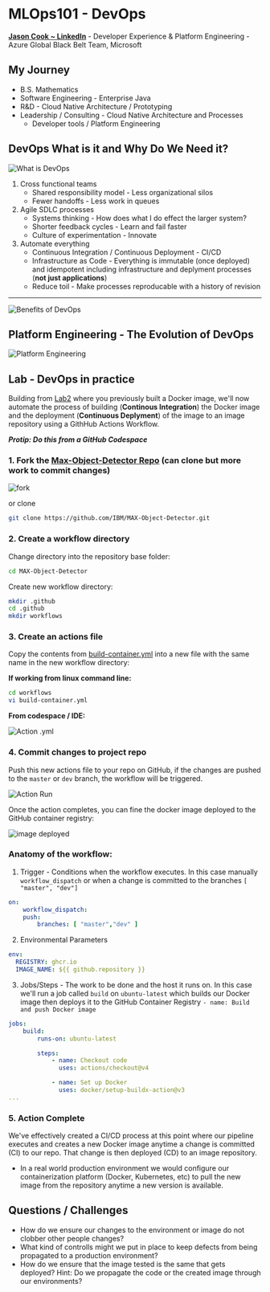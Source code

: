 # MLOps101 - DevOps

[**Jason Cook ~ LinkedIn**](https://www.linkedin.com/in/jason-cook-4486b61/) - Developer Experience & Platform Engineering - Azure Global Black Belt Team, Microsoft


## My Journey

- B.S. Mathematics
- Software Engineering - Enterprise Java
- R&D - Cloud Native Architecture / Prototyping 
- Leadership / Consulting - Cloud Native Architecture and Processes
  -  Developer tools / Platform Engineering

## DevOps What is it and Why Do We Need it?

![What is DevOps](/media/devops.png)

1. Cross functional teams
   - Shared responsibility model - Less organizational silos
   - Fewer handoffs - Less work in queues
2. Agile SDLC processes
   - Systems thinking - How does what I do effect the larger system?
   - Shorter feedback cycles - Learn and fail faster
   - Culture of experimentation - Innovate
3. Automate everything
   - Continuous Integration / Continuous Deployment - CI/CD
   - Infrastructure as Code - Everything is immutable (once deployed) and idempotent including infrastructure and deplyment processes (**not just applications**)
   - Reduce toil - Make processes reproducable with a history of revision

---

![Benefits of DevOps](media/benefits.png)


## Platform Engineering - The Evolution of DevOps
![Platform Engineering](media/plat.png)


## Lab - DevOps in practice

Building from [Lab2](https://github.com/iportilla/deployments/blob/main/lab2/README.md) where you previously built a Docker image, we'll now automate the process of building (**Continous Integration**) the Docker image and the deployment (**Continuous Deplyment**) of the image to an image repository using a GithHub Actions Workflow.

  ***Protip: Do this from a GitHub Codespace***
  
  ### 1. Fork the [Max-Object-Detector Repo](https://github.com/IBM/MAX-Object-Detector.git) (can clone but more work to commit changes)

![fork](media/fork.png)

or clone

```bash
git clone https://github.com/IBM/MAX-Object-Detector.git
```




  ### 2. Create a workflow directory

  Change directory into the repository base folder:

```bash
cd MAX-Object-Detector
```

  Create new workflow directory:

```bash
mkdir .github
cd .github
mkdir workflows
```

  ### 3. Create an actions file

  Copy the contents from [build-container.yml](./resource/build-container.yml) into a new file with the same name in the new workflow directory:

  **If working from linux command line:**
```bash
cd workflows
vi build-container.yml
```

  **From codespace / IDE:**

  ![Action .yml](media/action.png)

  ### 4. Commit changes to project repo

  Push this new actions file to your repo on GitHub, if the changes are pushed to the `master` or `dev` branch, the workflow will be triggered.

![Action Run](media/run.png)

  Once the action completes, you can fine the docker image deployed to the GitHub container registry:

![image deployed](media/imageDeploy.png)

### Anatomy of the workflow:

1. Trigger - Conditions when the workflow executes.  In this case manually `workflow_dispatch` or when a change is committed to the branches `[ "master", "dev"]`
```yaml
on:
    workflow_dispatch:
    push:
        branches: [ "master","dev" ]
```

2. Environmental Parameters

```yaml
env:
  REGISTRY: ghcr.io
  IMAGE_NAME: ${{ github.repository }}
```

3. Jobs/Steps - The work to be done and the host it runs on.  In this case we'll run a job called `build` on `ubuntu-latest` which builds our Docker image then deploys it to the GitHub Container Registry `- name: Build and push Docker image`

```yaml
jobs:
    build:
        runs-on: ubuntu-latest

        steps:
            - name: Checkout code
              uses: actions/checkout@v4

            - name: Set up Docker
              uses: docker/setup-buildx-action@v3
...              
```

  ### 5. Action Complete  
  We've effectively created a CI/CD process at this point where our pipeline executes and creates a new Docker image anytime a change is committed (CI) to our repo.  That change is then deployed (CD) to an image repository.

  - In a real world production environment we would configure our containerization platform (Docker, Kubernetes, etc) to pull the new image from the repository anytime a new version is available.

## Questions / Challenges

* How do we ensure our changes to the environment or image do not clobber other people changes?
* What kind of controlls might we put in place to keep defects from being propagated to a production environment?
* How do we ensure that the image tested is the same that gets deployed?  Hint: Do we propagate the code or the created image through our environments?
